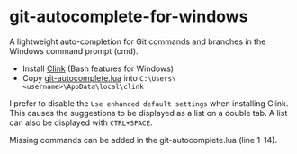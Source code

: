 # git-autocomplete-for-windows

A lightweight auto-completion for Git commands and branches in the Windows command prompt (cmd).

- Install [Clink](https://chrisant996.github.io/clink/) (Bash features for Windows)
- Copy [git-autocomplete.lua](https://github.com/ztomm/git-autocomplete-for-windows/blob/main/git-autocomplete.lua) into `C:\Users\<username>\AppData\local\clink`

I prefer to disable the `Use enhanced default settings` when installing Clink. This causes the suggestions to be displayed as a list on a double tab. A list can also be displayed with `CTRL+SPACE`.

Missing commands can be added in the git-autocomplete.lua (line 1-14).
